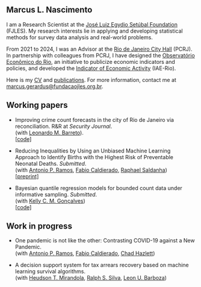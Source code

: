 ## Marcus L. Nascimento

I am a Research Scientist at the [José Luiz Egydio Setúbal Foundation](https://fundacaojles.org.br/en/) (FJLES). My research interests lie in applying and developing statistical methods for survey data analysis and real-world problems.
<!--
I hold a BSc in Actuarial Science and an MSc in Statistics from the Federal University of Rio de Janeiro (Brazil). Currently, I am a DSc candidate in Statistics at the same institution. My research interests lie in applying and developing statistical methods for survey data analysis and real-world problems.
-->

From 2021 to 2024, I was an Advisor at the [Rio de Janeiro City Hall](https://prefeitura.rio/) (PCRJ). In partnership with colleagues from PCRJ, I have designed the [Observatório Econômico do Rio](https://observatorioeconomico.rio/), an initiative to publicize economic indicators and policies, and developed the [Indicator of Economic Activity](https://github.com/marcuslavagnole/IAE_Rio) (IAE-Rio).

Here is my [CV](https://github.com/marcuslavagnole/marcuslavagnole/blob/main/CV.pdf) and [publications](https://github.com/marcuslavagnole/Publications). For more information, contact me at [marcus.gerardus@fundacaojles.org.br](mailto:marcus.gerardus@fundacaojles.org.br).

<!--
**marcuslavagnole/marcuslavagnole** is a ✨ _special_ ✨ repository because its `README.md` (this file) appears on your GitHub profile.

Here are some ideas to get you started:

- 🔭 I’m currently working on ...
- 🌱 I’m currently learning ...
- 👯 I’m looking to collaborate on ...
- 🤔 I’m looking for help with ...
- 💬 Ask me about ...
- 📫 How to reach me: ...
- 😄 Pronouns: ...
- ⚡ Fun fact: ...
-->
## Working papers

- Improving crime count forecasts in the city of Rio de Janeiro via reconciliation. R&R at _Security Journal_. <br>
(with [Leonardo M. Barreto](https://www.linkedin.com/in/leonardo-moog-87b182180/)). <br>
[[code]](https://github.com/marcuslavagnole/Crime_forecast_reconciliation)

- Reducing Inequalities by Using an Unbiased Machine Learning Approach to Identify Births with the Highest Risk of Preventable Neonatal Deaths.  _Submitted_. <br>
(with [Antonio P. Ramos](https://tomramos.github.io/), [Fabio Caldierado](https://ebape.fgv.br/pessoas/fabio-caldieraro), [Raphael Saldanha](https://rfsaldanha.github.io/)) <br>
[[preprint]](https://www.medrxiv.org/content/10.1101/2024.01.12.24301163v1)

- Bayesian quantile regression models for bounded count data under informative sampling. _Submitted_. <br>
(with [Kelly C. M. Gonçalves](https://sites.google.com/dme.ufrj.br/kelly/)) <br>
[[code]](https://github.com/marcuslavagnole/BWQR_Informative_Sampling)

## Work in progress
<!--
- Bayesian multiple-output quantile regression for complex survey data under informative sampling. <br>
(with [Kelly C. M. Gonçalves](https://sites.google.com/dme.ufrj.br/kelly/)) <br>
[[code]](https://github.com/marcuslavagnole/BWQR_Informative_Sampling)
-->

- One pandemic is not like the other: Contrasting COVID-19 against a New Pandemic. <br>
(with [Antonio P. Ramos](https://tomramos.github.io/), [Fabio Caldierado](https://ebape.fgv.br/pessoas/fabio-caldieraro), [Chad Hazlett](https://www.chadhazlett.com/))

- A decision support system for tax arrears recovery based on machine learning survival algorithms. <br>
(with [Heudson T. Mirandola](http://lattes.cnpq.br/3030808069800164), [Ralph S. Silva](https://scholar.google.com.br/citations?user=ZsrRVHYAAAAJ&hl=pt-BR), [Leon U. Barboza](https://github.com/LMBarboza))
